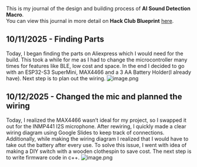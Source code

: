 <!--
  ===================    !!READ THIS NOTICE!!   ====================
  DO NOT edit this file manually. Your changes WILL BE OVERWRITTEN!
  This journal is auto generated and updated by Hack Club Blueprint.
  To edit this file, please edit your journal entries on Blueprint.
  ==================================================================
-->

This is my journal of the design and building process of **AI Sound Detection Macro**.  
You can view this journal in more detail on **Hack Club Blueprint** [here](https://blueprint.hackclub.com/projects/421).


## 10/11/2025 - Finding Parts  

Today, I began finding the parts on Aliexpress which I would need for the build. This took a while for me as I had to change the microcontroller many times for features like BLE, low cost and space. In the end I decided to go with an ESP32-S3 SuperMini, MAX4466 and a 3 AA Battery Holder(I already have). Next step is to plan out the wiring. ![image.png](https://blueprint.hackclub.com/user-attachments/blobs/proxy/eyJfcmFpbHMiOnsiZGF0YSI6MTY5MSwicHVyIjoiYmxvYl9pZCJ9fQ==--0781852768522c5154de32697f40fbb69652cc7d/image.png)
  

## 10/12/2025 - Changed the mic and planned the wiring  

Today, I realized the MAX4466 wasn’t ideal for my project, so I swapped it out for the INMP441 I2S microphone. After rewiring, I quickly made a clear wiring diagram using Google Slides to keep track of connections. Additionally, while making the wiring diagram I realized that I would have to take out the battery after every use. To solve this issue, I went with idea of making a DIY switch with a wooden clothespin to save cost. The next step is to write firmware code in c++. ![image.png](https://blueprint.hackclub.com/user-attachments/blobs/proxy/eyJfcmFpbHMiOnsiZGF0YSI6MTgyMSwicHVyIjoiYmxvYl9pZCJ9fQ==--da1f916d2525f9143876ad416d2ba74a17a1044c/image.png)
  

